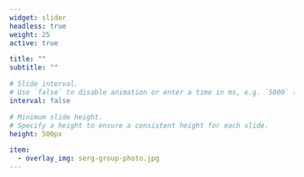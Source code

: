 ```yaml
---
widget: slider
headless: true
weight: 25
active: true

title: ""
subtitle: ""

# Slide interval.
# Use `false` to disable animation or enter a time in ms, e.g. `5000` (5s).
interval: false

# Minimum slide height.
# Specify a height to ensure a consistent height for each slide.
height: 500px

item:
  - overlay_img: serg-group-photo.jpg
---
```

